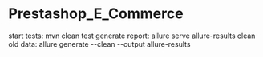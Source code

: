 # Prestashop_E_Commerce
start tests: mvn clean test
generate report: allure serve allure-results
clean old data: allure generate --clean --output allure-results



